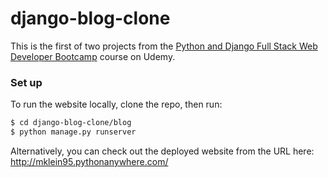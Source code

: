 # django-blog-clone

This is the first of two projects from the [Python and Django Full Stack Web
Developer Bootcamp](https://www.udemy.com/course/python-and-django-full-stack-web-developer-bootcamp/)
course on Udemy.

### Set up

To run the website locally, clone the repo, then run:
```bash
$ cd django-blog-clone/blog
$ python manage.py runserver
```

Alternatively, you can check out the deployed website from the URL here: http://mklein95.pythonanywhere.com/
